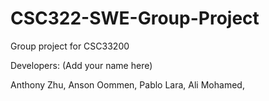 # CSC322-SWE-Group-Project
Group project for CSC33200

Developers: (Add your name here)

Anthony Zhu,
Anson Oommen,
Pablo Lara,
Ali Mohamed,
